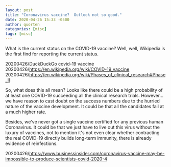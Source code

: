 ```yaml
---
layout: post
title: "Coronavirus vaccine?  Outlook not so good."
date: 2020-04-26 15:33 -0500
author: quorten
categories: [misc]
tags: [misc]
---
```


What is the current status on the COVID-19 vaccine?  Well, well,
Wikipedia is the first find for reporting the current status.

20200426/DuckDuckGo covid-19 vaccine  
20200426/https://en.wikipedia.org/wiki/COVID-19_vaccine  
20200426/https://en.wikipedia.org/wiki/Phases_of_clinical_research#Phase_II

So, what does this all mean?  Looks like there could be a high
probability of at least one COVID-19 succeeding all the clinical
research trials.  However... we have reason to cast doubt on the
success numbers due to the hurried nature of the vaccine development.
It could be that all the candidates fail at a much higher rate.

Besides, we've never got a single vaccine certified for any previous
human Coronavirus.  It could be that we just have to live out this
virus without the luxury of vaccines, not to mention it's not even
clear whether contracting the real COVID-19 directly builds long-term
immunity, there is already evidence of reinfections.

20200426/https://www.businessinsider.com/coronavirus-vaccine-may-be-impossible-to-produce-scientists-covid-2020-4
